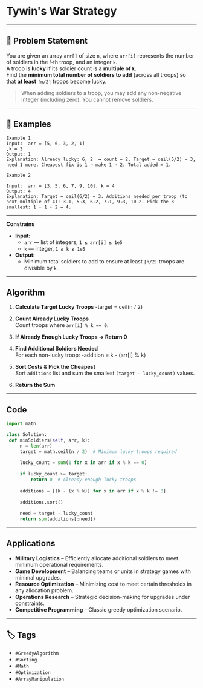 # Tywin's War Strategy

---

## 🧩 Problem Statement

You are given an array `arr[]` of size `n`, where `arr[i]` represents the number of soldiers in the *i*-th troop, and an integer `k`.  
A troop is **lucky** if its soldier count is a **multiple of `k`**.  
Find the **minimum total number of soldiers to add** (across all troops) so that **at least** `⌈n/2⌉` troops become lucky.

> When adding soldiers to a troop, you may add any non-negative integer (including zero). You cannot remove soldiers.

---

## 🧪 Examples
```text
Example 1
Input:  arr = [5, 6, 3, 2, 1]
,k = 2
Output: 1
Explanation: Already lucky: 6, 2  → count = 2. Target = ceil(5/2) = 3, need 1 more. Cheapest fix is 1 → make 1 → 2. Total added = 1.

Example 2

Input:  arr = [3, 5, 6, 7, 9, 10], k = 4
Output: 4
Explanation: Target = ceil(6/2) = 3. Additions needed per troop (to next multiple of 4): 3→1, 5→3, 6→2, 7→1, 9→3, 10→2. Pick the 3 smallest: 1 + 1 + 2 = 4.
```
---
**Constrains**
- **Input:**
  - `arr` — list of integers, `1 ≤ arr[i] ≤ 1e5`
  - `k` — integer, `1 ≤ k ≤ 1e5`
- **Output:**  
  - Minimum total soldiers to add to ensure at least `⌈n/2⌉` troops are divisible by `k`.

---

## Algorithm
1. **Calculate Target Lucky Troops**
-target = ceil(n / 2)

2. **Count Already Lucky Troops**  
Count troops where `arr[i] % k == 0`.

3. **If Already Enough Lucky Troops → Return 0**  

4. **Find Additional Soldiers Needed**  
For each non-lucky troop:
-addition = k - (arr[i] % k)

5. **Sort Costs & Pick the Cheapest**  
Sort `additions` list and sum the smallest `(target - lucky_count)` values.

6. **Return the Sum**

---

## Code
```python
import math

class Solution:
 def minSoldiers(self, arr, k):
     n = len(arr)
     target = math.ceil(n / 2)  # Minimum lucky troops required
     
     lucky_count = sum(1 for x in arr if x % k == 0)
     
     if lucky_count >= target:
         return 0  # Already enough lucky troops
     
     additions = [(k - (x % k)) for x in arr if x % k != 0]
     
     additions.sort()
     
     need = target - lucky_count
     return sum(additions[:need])

```
---
## Applications
- **Military Logistics** – Efficiently allocate additional soldiers to meet minimum operational requirements.
- **Game Development** – Balancing teams or units in strategy games with minimal upgrades.
- **Resource Optimization** – Minimizing cost to meet certain thresholds in any allocation problem.
- **Operations Research** – Strategic decision-making for upgrades under constraints.
- **Competitive Programming** – Classic greedy optimization scenario.
---
## 🏷️ Tags
- `#GreedyAlgorithm`
- `#Sorting`
- `#Math`
- `#Optimization`
- `#ArrayManipulation`
